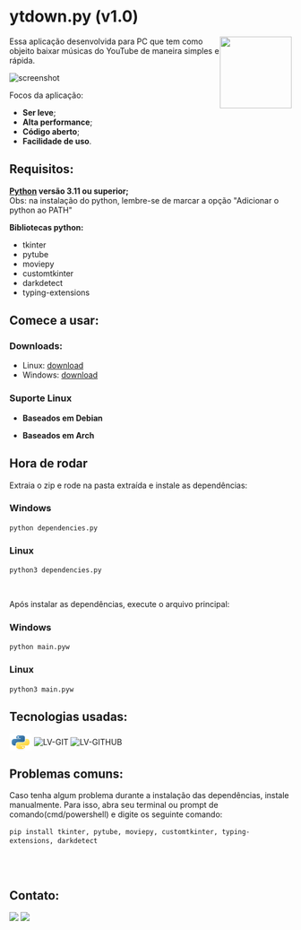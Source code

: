 # ytdown.py (v1.0)

<img src="app/data/icon.svg" width="128" height="128" alt="" align="right" />

Essa aplicação desenvolvida para PC que tem como objeito baixar músicas do YouTube de maneira simples e rápida.

![screenshot](assets/screenshot-debian-600.jpg)

Focos da aplicação:

 - **Ser leve**;
 - **Alta performance**;
 - **Código aberto**;
 - **Facilidade de uso**.

## Requisitos:

**[Python][python-link] versão 3.11 ou superior;** <br>
Obs: na instalação do python, lembre-se de marcar a opção "Adicionar o python ao PATH"

**Bibliotecas python:**
  - tkinter
  - pytube
  - moviepy
  - customtkinter
  - darkdetect
  - typing-extensions

[python-link]: https://www.python.org/

## Comece a usar:

### Downloads:

 - Linux: [download](https://github.com/lordvitor11/ytdown.py/files/10305736/ytdownpy.zip)
 - Windows: [download](https://github.com/lordvitor11/ytdown.py/files/10327626/ytdownpy.zip)


### Suporte Linux

- **Baseados em Debian**

- **Baseados em Arch**


## Hora de rodar

Extraia o zip e rode na pasta extraída e instale as dependências:

### Windows
```
python dependencies.py
```

### Linux
```
python3 dependencies.py
```

<br>

Após instalar as dependências, execute o arquivo principal:

### Windows
```
python main.pyw
```

### Linux
```
python3 main.pyw
```


## Tecnologias usadas:
<div style="display: inline_block">
  <img title="Python" align="center" alt="LV-PYTHON" height="30" width="40" src="https://raw.githubusercontent.com/devicons/devicon/master/icons/python/python-original.svg">
    <img title="Git" align="center" alt="LV-GIT" height="30" width="40" src="https://raw.githubusercontent.com/jmnote/z-icons/master/svg/git.svg">
    <img title="GitHub" align="center" alt="LV-GITHUB" height="30" width="40" src="https://raw.githubusercontent.com/jmnote/z-icons/master/svg/github.svg">
</div>

## Problemas comuns:

Caso tenha algum problema durante a instalação das dependências, instale manualmente. Para isso, abra seu terminal ou prompt de comando(cmd/powershell) e digite os seguinte comando: 

```
pip install tkinter, pytube, moviepy, customtkinter, typing-extensions, darkdetect
```

</br></br>

## Contato:
<a href="https://discord.gg/42rtjvwzGf" target="_blank"><img src="https://img.shields.io/badge/Discord-7289DA?style=for-the-badge&logo=discord&logoColor=white" target="_blank"></a> 
<a href = "mailto:vitorcesarsouza7@gmail.com"><img src="https://img.shields.io/badge/-Gmail-%23333?style=for-the-badge&logo=gmail&logoColor=white" target="_blank"></a>


